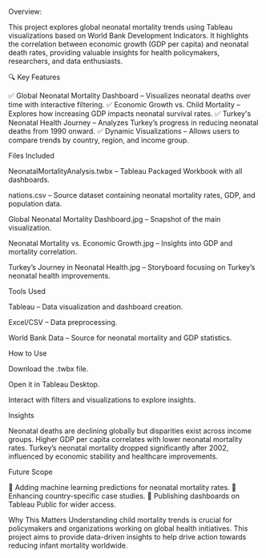 Overview:

This project explores global neonatal mortality trends using Tableau visualizations based on World Bank Development Indicators. It highlights the correlation between economic growth (GDP per capita) and neonatal death rates, providing valuable insights for health policymakers, researchers, and data enthusiasts.

🔍 Key Features

✅ Global Neonatal Mortality Dashboard – Visualizes neonatal deaths over time with interactive filtering.
✅ Economic Growth vs. Child Mortality – Explores how increasing GDP impacts neonatal survival rates.
✅ Turkey's Neonatal Health Journey – Analyzes Turkey’s progress in reducing neonatal deaths from 1990 onward.
✅ Dynamic Visualizations – Allows users to compare trends by country, region, and income group.

Files Included

NeonatalMortalityAnalysis.twbx – Tableau Packaged Workbook with all dashboards.

nations.csv – Source dataset containing neonatal mortality rates, GDP, and population data.

Global Neonatal Mortality Dashboard.jpg – Snapshot of the main visualization.

Neonatal Mortality vs. Economic Growth.jpg – Insights into GDP and mortality correlation.

Turkey’s Journey in Neonatal Health.jpg – Storyboard focusing on Turkey’s neonatal health improvements.

Tools Used

Tableau – Data visualization and dashboard creation.

Excel/CSV – Data preprocessing.

World Bank Data – Source for neonatal mortality and GDP statistics.

How to Use

Download the .twbx file.

Open it in Tableau Desktop.

Interact with filters and visualizations to explore insights.

Insights

Neonatal deaths are declining globally but disparities exist across income groups.
Higher GDP per capita correlates with lower neonatal mortality rates.
Turkey’s neonatal mortality dropped significantly after 2002, influenced by economic stability and healthcare improvements.

Future Scope

📌 Adding machine learning predictions for neonatal mortality rates.
📌 Enhancing country-specific case studies.
📌 Publishing dashboards on Tableau Public for wider access.

Why This Matters
Understanding child mortality trends is crucial for policymakers and organizations working on global health initiatives. This project aims to provide data-driven insights to help drive action towards reducing infant mortality worldwide.
